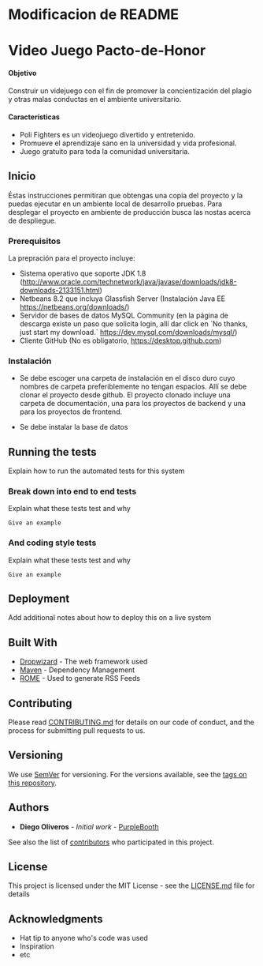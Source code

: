 ﻿# Modificacion de README
# Video Juego Pacto-de-Honor

#### Objetivo
Construir un videjuego con el fin de promover la concientización del plagio y otras malas conductas en el ambiente universitario.
#### Características
- Poli Fighters es un videojuego divertido y entretenido. 
- Promueve el aprendizaje sano en la universidad y vida profesional.  
- Juego gratuito para toda la comunidad universitaria.

## Inicio
Éstas instrucciones permitiran que obtengas una copia del proyecto y la puedas ejecutar en un ambiente local de desarrollo  pruebas. Para desplegar el proyecto en ambiente de producción busca las nostas acerca de despliegue.

### Prerequisitos

La prepración para el proyecto incluye:
- Sistema operativo que soporte JDK 1.8 (http://www.oracle.com/technetwork/java/javase/downloads/jdk8-downloads-2133151.html)
- Netbeans 8.2 que incluya Glassfish Server (Instalación Java EE https://netbeans.org/downloads/)
- Servidor de bases de datos MySQL Community (en la página de descarga existe un paso que solicita login, allí dar click en ´No thanks, just start my download.´ https://dev.mysql.com/downloads/mysql/)
- Cliente GitHub (No es obligatorio, https://desktop.github.com)

### Instalación

- Se debe escoger una carpeta de instalación en el disco duro cuyo nombres de carpeta preferiblemente no tengan espacios. Allí se debe clonar el proyecto desde github. El proyecto clonado incluye una carpeta de documentación, una para los proyectos de backend y una para los proyectos de frontend.

- Se debe instalar la base de datos 

## Running the tests

Explain how to run the automated tests for this system

### Break down into end to end tests

Explain what these tests test and why

```
Give an example
```

### And coding style tests

Explain what these tests test and why

```
Give an example
```

## Deployment

Add additional notes about how to deploy this on a live system

## Built With

* [Dropwizard](http://www.dropwizard.io/1.0.2/docs/) - The web framework used
* [Maven](https://maven.apache.org/) - Dependency Management
* [ROME](https://rometools.github.io/rome/) - Used to generate RSS Feeds

## Contributing

Please read [CONTRIBUTING.md](https://gist.github.com/PurpleBooth/b24679402957c63ec426) for details on our code of conduct, and the process for submitting pull requests to us.

## Versioning

We use [SemVer](http://semver.org/) for versioning. For the versions available, see the [tags on this repository](https://github.com/your/project/tags). 

## Authors

* **Diego Oliveros** - *Initial work* - [PurpleBooth](https://github.com/DiegOliveros)

See also the list of [contributors](https://github.com/orgs/ISWPOLI/teams/practica-aplicada-2017-i) who participated in this project.

## License

This project is licensed under the MIT License - see the [LICENSE.md](LICENSE.md) file for details

## Acknowledgments

* Hat tip to anyone who's code was used
* Inspiration
* etc
